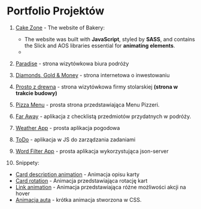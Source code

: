 # Portfolio Projektów
1. [Cake Zone](https://github.com/GodnyJ/cake-zone/tree/main) - The website of Bakery:
   - The website was built with **JavaScript**, styled by **SASS**, and contains the Slick and AOS libraries essential for **animating elements**. 
   - 
3. [Paradise](https://github.com/GodnyJ/Paradise) - strona wizytówkowa biura podróży
4. [Diamonds, Gold & Money](https://github.com/GodnyJ/Diamonds) - strona internetowa o inwestowaniu
5. [Prosto z drewna](https://github.com/GodnyJ/Prosto-z-drewna) - strona wizytówkowa firmy stolarskiej **(strona w trakcie budowy)**
6. [Pizza Menu](https://github.com/GodnyJ/pizza-menu/tree/main) - prosta strona przedstawiająca Menu Pizzeri.
7. [Far Away](https://github.com/GodnyJ/far-away) - aplikacja z checklistą przedmiotów przydatnych w podróży.
8. [Weather App](https://github.com/GodnyJ/weather-app) - prosta aplikacja pogodowa
9. [ToDo](https://github.com/GodnyJ/ToDo-App) - aplikacja w JS do zarządzania zadaniami
10. [Word Filter App](https://github.com/GodnyJ/word-filter-app) - prosta aplikacja wykorzystująca json-server
    
11. Snippety:
   - [Card description animation](https://github.com/GodnyJ/card-description-animation) - Animacja opisu karty
   - [Card rotation](https://github.com/GodnyJ/card-rotation) - Animacja przedstawiająca rotację kart
   - [Link animation](https://github.com/GodnyJ/link-animation) - Animacja przedstawiająca różne możliwości akcji na hover
   - [Animacja auta](https://github.com/GodnyJ/car-animation) - krótka animacja stworzona w CSS.
